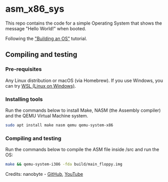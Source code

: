 # asm_x86_sys

This repo contains the code for a simple Operating System that shows the message "Hello World!" when booted.

Following the ["Building an OS"](https://www.youtube.com/watch?v=9t-SPC7Tczc&list=PLFjM7v6KGMpiH2G-kT781ByCNC_0pKpPN) tutorial.

## Compiling and testing

### Pre-requisites
Any Linux distribution or macOS (via Homebrew). If you use Windows, you can try [WSL (Linux on Windows)](https://learn.microsoft.com/en-us/windows/wsl/install).

### Installing tools
Run the commands below to install Make, NASM (the Assembly compiler) and the QEMU Virtual Machine system.
```sh
sudo apt install make nasm qemu qemu-system-x86
```

### Compiling and testing
Run the commands below to compile the ASM file inside /src and run the OS:
```sh
make && qemu-system-i386 -fda build/main_floppy.img
```

Credits: nanobyte - [GitHub](https://github.com/nanobyte-dev), [YouTube](https://www.youtube.com/@nanobyte-dev)
